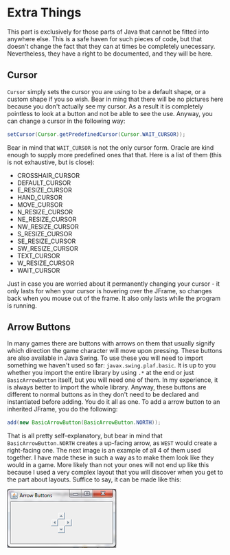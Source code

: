 Extra Things
===

This part is exclusively for those parts of Java that cannot be fitted into anywhere else. This is a safe haven for such pieces of code, but that doesn't change the fact that they can at times be completely unecessary. Nevertheless, they have a right to be documented, and they will be here.

## Cursor
`Cursor` simply sets the cursor you are using to be a default shape, or a custom shape if you so wish. Bear in ming that there will be no pictures here because you don't actually see my cursor. As a result it is completely pointless to look at a button and not be able to see the use. Anyway, you can change a cursor in the following way:

```java
setCursor(Cursor.getPredefinedCursor(Cursor.WAIT_CURSOR));
```

Bear in mind that `WAIT_CURSOR` is not the only cursor form. Oracle are kind enough to supply more predefined ones that that. Here is a list of them (this is not exhaustive, but is close):

- CROSSHAIR_CURSOR
- DEFAULT_CURSOR
- E_RESIZE_CURSOR
- HAND_CURSOR
- MOVE_CURSOR
- N_RESIZE_CURSOR
- NE_RESIZE_CURSOR
- NW_RESIZE_CURSOR
- S_RESIZE_CURSOR
- SE_RESIZE_CURSOR
- SW_RESIZE_CURSOR
- TEXT_CURSOR
- W_RESIZE_CURSOR
- WAIT_CURSOR

Just in case you are worried about it permanently changing your cursor - it only lasts for when your cursor is hovering over the JFrame, so changes back when you mouse out of the frame. It also only lasts while the program is running.

## Arrow Buttons
In many games there are buttons with arrows on them that usually signify which direction the game character will move upon pressing. These buttons are also available in Java Swing. To use these you will need to import something we haven't used so far: `javax.swing.plaf.basic`. It is up to you whether you import the entire library by using `.*` at the end or just `BasicArrowButton` itself, but you will need one of them. In my experience, it is always better to import the whole library. Anyway, these buttons are different to normal buttons as in they don't need to be declared and instantiated before adding. You do it all as one. To add a arrow button to an inherited JFrame, you do the following:

```java
add(new BasicArrowButton(BasicArrowButton.NORTH));
```

That is all pretty self-explanatory, but bear in mind that `BasicArrowButton.NORTH` creates a up-facing arrow, as `WEST` would create a right-facing one. The next image is an example of all 4 of them used together. I have made these in such a way as to make them look like they would in a game. More likely than not your ones will not end up like this because I used a very complex layout that you will discover when you get to the part about layouts. Suffice to say, it can be made like this:

![Arrow Buttons](../../Images/Chapter-IV/Buttons/arrow_buttons.png)
